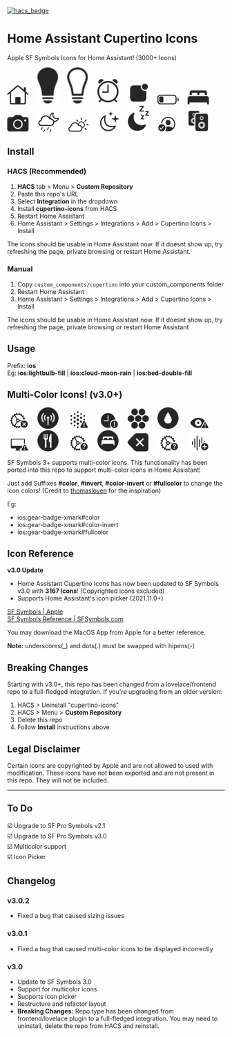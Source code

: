 [![hacs_badge](https://img.shields.io/badge/HACS-Custom-orange.svg)](https://github.com/hacs/integration)

# Home Assistant Cupertino Icons
Apple SF Symbols Icons for Home Assistant! (3000+ Icons)

<div style="display: inline-block;">
<img src="https://github.com/lnlyssg/HomeAssistant-Cupertino-Icons/raw/refs/heads/main/custom_components/cupertino/data/ios/house.svg" alt="preview"  width="50"/>
  &nbsp;&nbsp;&nbsp;
<img src="https://github.com/lnlyssg/HomeAssistant-Cupertino-Icons/raw/refs/heads/main/custom_components/cupertino/data/ios/lightbulb-fill.svg" alt="preview"  width="50"/>
  &nbsp;&nbsp;&nbsp;
<img src="https://github.com/lnlyssg/HomeAssistant-Cupertino-Icons/raw/refs/heads/main/custom_components/cupertino/data/ios/lightbulb.svg" alt="preview"  width="50"/>
  &nbsp;&nbsp;&nbsp;
<img src="https://github.com/lnlyssg/HomeAssistant-Cupertino-Icons/raw/refs/heads/main/custom_components/cupertino/data/ios/alarm.svg" alt="preview" width="50"/>
  &nbsp;&nbsp;&nbsp;
<img src="https://github.com/lnlyssg/HomeAssistant-Cupertino-Icons/raw/refs/heads/main/custom_components/cupertino/data/ios/app-badge-fill.svg" alt="preview"  width="50"/>
  &nbsp;&nbsp;&nbsp;
<img src="https://github.com/lnlyssg/HomeAssistant-Cupertino-Icons/raw/refs/heads/main/custom_components/cupertino/data/ios/battery-25percent.svg" alt="preview"  width="50"/>
  &nbsp;&nbsp;&nbsp;
<img src="https://github.com/lnlyssg/HomeAssistant-Cupertino-Icons/raw/refs/heads/main/custom_components/cupertino/data/ios/bed-double-fill.svg" alt="preview"  width="50"/>
  <br/>
<img src="https://github.com/lnlyssg/HomeAssistant-Cupertino-Icons/raw/refs/heads/main/custom_components/cupertino/data/ios/camera-fill.svg" alt="preview"  width="50"/>
  &nbsp;&nbsp;&nbsp;
<img src="https://github.com/lnlyssg/HomeAssistant-Cupertino-Icons/raw/refs/heads/main/custom_components/cupertino/data/ios/cloud-moon-rain.svg" alt="preview"  width="50"/>
  &nbsp;&nbsp;&nbsp;
<img src="https://github.com/lnlyssg/HomeAssistant-Cupertino-Icons/raw/refs/heads/main/custom_components/cupertino/data/ios/cloud-sun.svg" alt="preview"  width="50"/>
  &nbsp;&nbsp;&nbsp;
<img src="https://github.com/lnlyssg/HomeAssistant-Cupertino-Icons/raw/refs/heads/main/custom_components/cupertino/data/ios/moon-stars.svg" alt="preview"  width="50"/>
  &nbsp;&nbsp;&nbsp;
<img src="https://github.com/lnlyssg/HomeAssistant-Cupertino-Icons/raw/refs/heads/main/custom_components/cupertino/data/ios/moon-zzz-fill.svg" alt="preview"  width="50"/>
  &nbsp;&nbsp;&nbsp;
<img src="https://github.com/lnlyssg/HomeAssistant-Cupertino-Icons/raw/refs/heads/main/custom_components/cupertino/data/ios/person-crop-circle-badge-checkmark.svg" alt="preview"  width="50"/>
  &nbsp;&nbsp;&nbsp;
<img src="https://github.com/lnlyssg/HomeAssistant-Cupertino-Icons/raw/refs/heads/main/custom_components/cupertino/data/ios/hifispeaker-2-fill.svg" alt="preview"  width="50"/>
</div>

## Install
### HACS (Recommended)
1. **HACS** tab > Menu > **Custom Repository**
4. Paste this repo's URL
5. Select **Integration** in the dropdown
6. Install **cupertino-icons** from HACS
7. Restart Home Assistant
8. Home Assistant > Settings > Integrations > Add > Cupertino Icons > Install

The icons should be usable in Home Assistant now. If it doesnt show up, try refreshing the page, private browsing or restart Home Assistant.

### Manual
1. Copy `custom_components/cupertino` into your custom_components folder
7. Restart Home Assistant
8. Home Assistant > Settings > Integrations > Add > Cupertino Icons > Install
  
The icons should be usable in Home Assistant now. If it doesnt show up, try refreshing the page, private browsing or restart Home Assistant

## Usage
Prefix: **ios**  
Eg: **ios:lightbulb-fill** | **ios:cloud-moon-rain** | **ios:bed-double-fill**

## Multi-Color Icons! (v3.0+)
<div style="display: inline-block;">
<img src="https://github.com/lnlyssg/HomeAssistant-Cupertino-Icons/raw/refs/heads/main/custom_components/cupertino/data/ios/gear-badge-xmark.svg" alt="preview"  width="50"/>
  &nbsp;&nbsp;&nbsp;
<img src="https://github.com/lnlyssg/HomeAssistant-Cupertino-Icons/raw/refs/heads/main/custom_components/cupertino/data/ios/antenna-radiowaves-left-and-right-circle-fill.svg" alt="preview"  width="50"/>
  &nbsp;&nbsp;&nbsp;
<img src="https://github.com/lnlyssg/HomeAssistant-Cupertino-Icons/raw/refs/heads/main/custom_components/cupertino/data/ios/aqi-high.svg" alt="preview"  width="50"/>
  &nbsp;&nbsp;&nbsp;
<img src="https://github.com/lnlyssg/HomeAssistant-Cupertino-Icons/raw/refs/heads/main/custom_components/cupertino/data/ios/clock-badge-exclamationmark-fill.svg" alt="preview" width="50"/>
  &nbsp;&nbsp;&nbsp;
<img src="https://github.com/lnlyssg/HomeAssistant-Cupertino-Icons/raw/refs/heads/main/custom_components/cupertino/data/ios/circle-hexagongrid-fill.svg" alt="preview"  width="50"/>
  &nbsp;&nbsp;&nbsp;
<img src="https://github.com/lnlyssg/HomeAssistant-Cupertino-Icons/raw/refs/heads/main/custom_components/cupertino/data/ios/drop-circle-fill.svg" alt="preview"  width="50"/>
  &nbsp;&nbsp;&nbsp;
<img src="https://github.com/lnlyssg/HomeAssistant-Cupertino-Icons/raw/refs/heads/main/custom_components/cupertino/data/ios/eye-trianglebadge-exclamationmark-fill.svg" alt="preview"  width="50"/>
  <br/>
<img src="https://github.com/lnlyssg/HomeAssistant-Cupertino-Icons/raw/refs/heads/main/custom_components/cupertino/data/ios/desktopcomputer-trianglebadge-exclamationmark.svg" alt="preview"  width="50"/>
  &nbsp;&nbsp;&nbsp;
<img src="https://github.com/lnlyssg/HomeAssistant-Cupertino-Icons/raw/refs/heads/main/custom_components/cupertino/data/ios/fork-knife-circle-fill.svg" alt="preview"  width="50"/>
  &nbsp;&nbsp;&nbsp;
<img src="https://github.com/lnlyssg/HomeAssistant-Cupertino-Icons/raw/refs/heads/main/custom_components/cupertino/data/ios/gear-badge-questionmark.svg" alt="preview"  width="50"/>
  &nbsp;&nbsp;&nbsp;
<img src="https://github.com/lnlyssg/HomeAssistant-Cupertino-Icons/raw/refs/heads/main/custom_components/cupertino/data/ios/bed-double-circle-fill.svg" alt="preview"  width="50"/>
  &nbsp;&nbsp;&nbsp;
<img src="https://github.com/lnlyssg/HomeAssistant-Cupertino-Icons/raw/refs/heads/main/custom_components/cupertino/data/ios/delete-backward-fill.svg" alt="preview"  width="50"/>
  &nbsp;&nbsp;&nbsp;
<img src="https://github.com/lnlyssg/HomeAssistant-Cupertino-Icons/raw/refs/heads/main/custom_components/cupertino/data/ios/gear-badge-questionmark.svg" alt="preview"  width="50"/>
  &nbsp;&nbsp;&nbsp;
<img src="https://github.com/lnlyssg/HomeAssistant-Cupertino-Icons/raw/refs/heads/main/custom_components/cupertino/data/ios/waveform-badge-plus.svg" alt="preview"  width="50"/>
</div>


SF Symbols 3+ supports multi-color icons. This functionality has been ported into this repo to support multi-color icons in Home Assistant!  

Just add Suffixes **#color**, **#invert**, **#color-invert** or **#fullcolor** to change the icon colors! (Credit to [thomasloven](https://github.com/thomasloven/hass-fontawesome) for the inspiration)

Eg:
 - ios:gear-badge-xmark#color
 - ios:gear-badge-xmark#color-invert
 - ios:gear-badge-xmark#fullcolor

## Icon Reference

**v3.0 Update**  
 - Home Assistant Cupertino Icons has now been updated to SF Symbols v3.0 with **3167 Icons**! (Copyrighted icons excluded)
 - Supports Home Assistant's icon picker (2021.11.0+)

[SF Symbols | Apple](https://developer.apple.com/sf-symbols/)  
[SF Symbols Reference | SFSymbols.com](https://sfsymbols.com)

You may download the MacOS App from Apple for a better reference.

**Note:** underscores(\_) and dots(.) must be swapped with hipens(-)  

## Breaking Changes
Starting with v3.0+, this repo has been changed from a lovelace/frontend repo to a full-fledged integration. If you're upgrading from an older version:
1. HACS > Uninstall "cupertino-icons"
2. HACS > Menu > **Custom Repository**
3. Delete this repo
4. Follow **Install** instructions above

## Legal Disclaimer
Certain icons are copyrighted by Apple and are not allowed to used with modification. These icons have not been exported and are not present in this repo. They will not be included.

<hr/>

## To Do
☑️ Upgrade to SF Pro Symbols v2.1  
☑️ Upgrade to SF Pro Symbols v3.0  
☑️ Multicolor support  
☑️ Icon Picker  

## Changelog

### v3.0.2
 - Fixed a bug that caused sizing issues

### v3.0.1
 - Fixed a bug that caused multi-color icons to be displayed incorrectly

### v3.0
 - Update to SF Symbols 3.0
 - Support for multicolor icons
 - Supports icon picker
 - Restructure and refactor layout
 - **Breaking Changes:** Repo type has been changed from frontend/lovelace plugin to a full-fledged integration. You may need to uninstall, delete the repo from HACS and reinstall.
